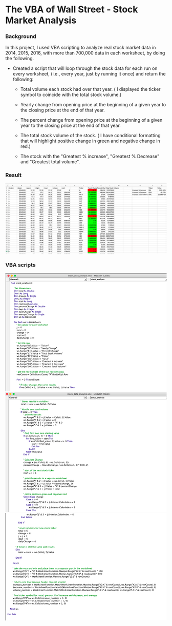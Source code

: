 # The VBA of Wall Street - Stock Market Analysis

### Background

In this project, I used VBA scripting to analyze real stock market data in 2014, 2015, 2016, with more than 700,000 data in each worksheet, by doing the following.

* Created a script that will loop through the stock data for each run on every worksheet, (i.e., every year, just by running it once) and return the following:
   
    * Total volume each stock had over that year. 
    ( I displayed the ticker symbol to coincide with the total stock volume.)

    * Yearly change from opening price at the beginning of a given year to the closing price at the end of that year.

    * The percent change from opening price at the beginning of a given year to the closing price at the end of that year.

    * The total stock volume of the stock.
    ( I have conditional formatting that will highlight positive change in green and negative change in red.)

    * The stock with the "Greatest % increase", "Greatest % Decrease" and "Greatest total volume".

### Result

![result](result.png)


### VBA scripts

![codes_1](VBA_codes_1.png)
![codes_2](VBA_codes_2.png)
![codes_3](VBA_codes_3.png)
